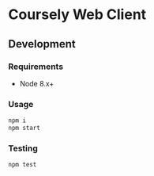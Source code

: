 # Coursely Web Client

## Development

### Requirements

- Node 8.x+

### Usage

```bash
npm i
npm start
```

### Testing

```bash
npm test
```
